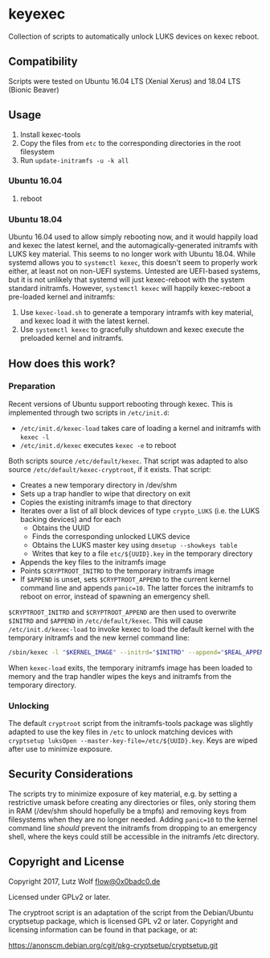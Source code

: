 # keyexec

Collection of scripts to automatically unlock LUKS devices on kexec reboot.

## Compatibility

Scripts were tested on Ubuntu 16.04 LTS (Xenial Xerus) and 18.04 LTS (Bionic Beaver)

## Usage

1. Install kexec-tools
1. Copy the files from `etc` to the corresponding directories in the root filesystem
1. Run `update-initramfs -u -k all`

### Ubuntu 16.04

1. reboot

### Ubuntu 18.04

Ubuntu 16.04 used to allow simply rebooting now, and it would happily load and kexec the latest kernel, and the automagically-generated initramfs with LUKS key material. This seems to no longer work with Ubuntu 18.04. While systemd allows you to `systemctl kexec`, this doesn't seem to properly work either, at least not on non-UEFI systems. Untested are UEFI-based systems, but it is not unlikely that systemd will just kexec-reboot with the system standard initramfs. However, `systemctl kexec` will happily kexec-reboot a pre-loaded kernel and initramfs:

1. Use `kexec-load.sh` to generate a temporary intramfs with key material, and kexec load it with the latest kernel.
1. Use `systemctl kexec` to gracefully shutdown and kexec execute the preloaded kernel and initramfs.

## How does this work?

### Preparation
Recent versions of Ubuntu support rebooting through kexec. This is implemented through two scripts in `/etc/init.d`:

* `/etc/init.d/kexec-load` takes care of loading a kernel and initramfs with `kexec -l`
* `/etc/init.d/kexec` executes `kexec -e` to reboot

Both scripts source `/etc/default/kexec`. That script was adapted to also source `/etc/default/kexec-cryptroot`, if it exists. That script:

* Creates a new temporary directory in /dev/shm
* Sets up a trap handler to wipe that directory on exit
* Copies the existing initramfs image to that directory
* Iterates over a list of all block devices of type `crypto_LUKS` (i.e. the LUKS backing devices) and for each
  * Obtains the UUID
  * Finds the corresponding unlocked LUKS device
  * Obtains the LUKS master key using `dmsetup --showkeys table`
  * Writes that key to a file `etc/${UUID}.key` in the temporary directory
* Appends the key files to the initramfs image
* Points `$CRYPTROOT_INITRD` to the temporary initramfs image
* If `$APPEND` is unset, sets `$CRYPTROOT_APPEND` to the current kernel command line and appends `panic=10`. The latter forces the initramfs to reboot on error, instead of spawning an emergency shell.

`$CRYPTROOT_INITRD` and `$CRYPTROOT_APPEND` are then used to overwrite `$INITRD` and `$APPEND` in `/etc/default/kexec`. This will cause `/etc/init.d/kexec-load` to invoke kexec to load the default kernel with the temporary initramfs and the new kernel command line:

```sh
/sbin/kexec -l "$KERNEL_IMAGE" --initrd="$INITRD" --append="$REAL_APPEND"
```
When `kexec-load` exits, the temporary initramfs image has been loaded to memory and the trap handler wipes the keys and initramfs from the temporary directory.

### Unlocking

The default `cryptroot` script from the initramfs-tools package was slightly adapted to use the key files in `/etc` to unlock matching devices with `cryptsetup luksOpen --master-key-file=/etc/${UUID}.key`. Keys are wiped after use to minimize exposure.

## Security Considerations

The scripts try to minimize exposure of key material, e.g. by setting a restrictive umask before creating any directories or files, only storing them in RAM (/dev/shm should hopefully be a tmpfs) and removing keys from filesystems when they are no longer needed. Adding `panic=10` to the kernel command line *should* prevent the initramfs from dropping to an emergency shell, where the keys could still be accessible in the initramfs /etc directory.

## Copyright and License

Copyright 2017, Lutz Wolf <flow@0x0badc0.de>

Licensed under GPLv2 or later.

The cryptroot script is an adaptation of the script from the Debian/Ubuntu cryptsetup package, which is licensed GPL v2 or later. Copyright and licensing information can be found in that package, or at:

https://anonscm.debian.org/cgit/pkg-cryptsetup/cryptsetup.git
